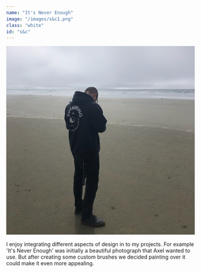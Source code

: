 ```yaml
---
name: "It's Never Enough"
image: "/images/s&c1.png"
class: "white"
id: "s&c"
---
```


![](/images/og-pic.png)

I enjoy integrating different aspects of design in to my projects. For example 'It's Never Enough' was initially a beautiful photograph that Axel wanted to use. But after creating some custom brushes we decided painting over it could make it even more appealing.
